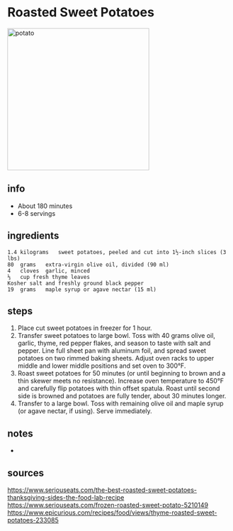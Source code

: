 # Roasted Sweet Potatoes  
<img src="https://www.jessicagavin.com/wp-content/uploads/2019/11/roasted-sweet-potatoes-12.jpg" alt="potato" width="320"/>

## info  
* About 180 minutes  
* 6-8 servings  

## ingredients  
```
1.4	kilograms	sweet potatoes, peeled and cut into 1½-inch slices (3 lbs)
80	grams	extra-virgin olive oil, divided (90 ml)
4	cloves	garlic, minced
⅓	cup	fresh thyme leaves
Kosher salt and freshly ground black pepper
19	grams	maple syrup or agave nectar (15 ml)
```

## steps  
1. Place cut sweet potatoes in freezer for 1 hour.
2. Transfer sweet potatoes to large bowl. Toss with 40 grams olive oil, garlic, thyme, red pepper flakes, and season to taste with salt and pepper. Line full sheet pan with aluminum foil, and spread sweet potatoes on two rimmed baking sheets. Adjust oven racks to upper middle and lower middle positions and set oven to 300°F.
3. Roast sweet potatoes for 50 minutes (or until beginning to brown and a thin skewer meets no resistance). Increase oven temperature to 450°F and carefully flip potatoes with thin offset spatula. Roast until second side is browned and potatoes are fully tender, about 30 minutes longer.
4. Transfer to a large bowl. Toss with remaining olive oil and maple syrup (or agave nectar, if using). Serve immediately. 

## notes  
* 

## sources   
https://www.seriouseats.com/the-best-roasted-sweet-potatoes-thanksgiving-sides-the-food-lab-recipe  
https://www.seriouseats.com/frozen-roasted-sweet-potato-5210149  
https://www.epicurious.com/recipes/food/views/thyme-roasted-sweet-potatoes-233085  
